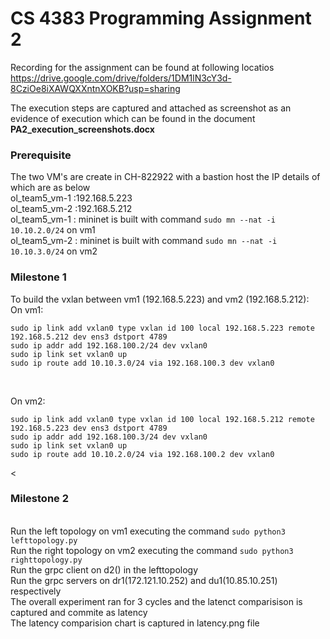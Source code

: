 # CS 4383 Programming Assignment 2
Recording for the assignment can be found at following locatios <br>
https://drive.google.com/drive/folders/1DM1lN3cY3d-8CziOe8iXAWQXXntnXOKB?usp=sharing <br>

The execution steps are captured and attached as screenshot as an evidence of execution which can be found in the document <br>
<b>PA2_execution_screenshots.docx</b>



### Prerequisite 
The two VM's are create in CH-822922 with a bastion host the IP details of which are as below
<br>ol_team5_vm-1 :192.168.5.223 
<br>ol_team5_vm-2 :192.168.5.212
<br>ol_team5_vm-1 : mininet is built with command `sudo mn --nat -i 10.10.2.0/24` on vm1
<br>ol_team5_vm-2 : mininet is built with command `sudo mn --nat -i 10.10.3.0/24` on vm2 

### Milestone 1

To build the vxlan between vm1 (192.168.5.223) and vm2 (192.168.5.212): <br>
On vm1: 
```shell
sudo ip link add vxlan0 type vxlan id 100 local 192.168.5.223 remote 192.168.5.212 dev ens3 dstport 4789
sudo ip addr add 192.168.100.2/24 dev vxlan0
sudo ip link set vxlan0 up
sudo ip route add 10.10.3.0/24 via 192.168.100.3 dev vxlan0
```
<br>

On vm2: 
```shell
sudo ip link add vxlan0 type vxlan id 100 local 192.168.5.212 remote 192.168.5.223 dev ens3 dstport 4789
sudo ip addr add 192.168.100.3/24 dev vxlan0
sudo ip link set vxlan0 up
sudo ip route add 10.10.2.0/24 via 192.168.100.2 dev vxlan0
```
 <
 ### Milestone 2

  <br> Run the left topology on vm1 executing the command `sudo python3 lefttopology.py`
  <br> Run the right topology on vm2 executing the command `sudo python3 righttopology.py`
  <br> Run the grpc client on d2() in the lefttopology
  <br> Run the grpc servers on dr1(172.121.10.252) and du1(10.85.10.251) respectively
  <br> The overall experiment ran for 3 cycles and the latenct comparisison is captured and commite as latency
  <br> The latency comparision chart is captured in latency.png file 
  
   
 

  

